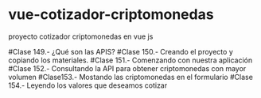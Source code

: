 # vue-cotizador-criptomonedas
proyecto cotizador criptomonedas en vue js

#Clase 149.- ¿Qué son las APIS?
#Clase 150.- Creando el proyecto y copiando los materiales.
#Clase 151.- Comenzando con nuestra aplicación
#Clase 152.- Consultando la API para obtener criptomonedas con mayor volumen
#Clase153.- Mostando las criptomonedas en el formulario
#Clase 154.- Leyendo los valores que deseamos cotizar